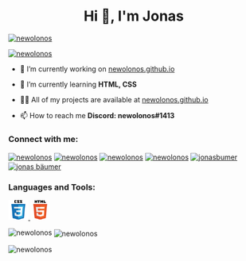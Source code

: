 <h1 align="center">Hi 👋, I'm Jonas</h1>

<p align="left"> <a href="https://github.com/ryo-ma/github-profile-trophy"><img src="https://github-profile-trophy.vercel.app/?username=newolonos" alt="newolonos" /></a> </p>

<p align="left"> <a href="https://twitter.com/newolonos" target="blank"><img src="https://img.shields.io/twitter/follow/newolonos?logo=twitter&style=for-the-badge" alt="newolonos" /></a> </p>

- 🔭 I’m currently working on [newolonos.github.io](https://github.com/NEWOLONOS/newolonos.github.io)

- 🌱 I’m currently learning **HTML, CSS**

- 👨‍💻 All of my projects are available at [newolonos.github.io](https://newolonos.github.io)

- 📫 How to reach me **Discord: newolonos#1413**

<h3 align="left">Connect with me:</h3>
<p align="left">
<a href="https://codepen.io/newolonos" target="blank"><img align="center" src="https://cdn.jsdelivr.net/npm/simple-icons@3.0.1/icons/codepen.svg" alt="newolonos" height="30" width="40" /></a>
<a href="https://twitter.com/newolonos" target="blank"><img align="center" src="https://cdn.jsdelivr.net/npm/simple-icons@3.0.1/icons/twitter.svg" alt="newolonos" height="30" width="40" /></a>
<a href="https://fb.com/newolonos" target="blank"><img align="center" src="https://cdn.jsdelivr.net/npm/simple-icons@3.0.1/icons/facebook.svg" alt="newolonos" height="30" width="40" /></a>
<a href="https://instagram.com/newolonos" target="blank"><img align="center" src="https://cdn.jsdelivr.net/npm/simple-icons@3.0.1/icons/instagram.svg" alt="newolonos" height="30" width="40" /></a>
<a href="https://www.behance.net/jonasbumer" target="blank"><img align="center" src="https://cdn.jsdelivr.net/npm/simple-icons@3.0.1/icons/behance.svg" alt="jonasbumer" height="30" width="40" /></a>
<a href="https://www.youtube.com/channel/UC_NTqo6nDiMtmNN4gZvDgZA" target="blank"><img align="center" src="https://cdn.jsdelivr.net/npm/simple-icons@3.0.1/icons/youtube.svg" alt="jonas bäumer" height="30" width="40" /></a>
</p>

<h3 align="left">Languages and Tools:</h3>
<p align="left"> <a href="https://www.w3schools.com/css/" target="_blank"> <img src="https://raw.githubusercontent.com/devicons/devicon/master/icons/css3/css3-original-wordmark.svg" alt="css3" width="40" height="40"/> </a> <a href="https://www.w3.org/html/" target="_blank"> <img src="https://raw.githubusercontent.com/devicons/devicon/master/icons/html5/html5-original-wordmark.svg" alt="html5" width="40" height="40"/> </a> </p>

<p><img align="left" src="https://github-readme-stats.vercel.app/api/top-langs?username=newolonos&show_icons=true&locale=en&layout=compact" alt="newolonos" /></p>

<p>&nbsp;<img align="center" src="https://github-readme-stats.vercel.app/api?username=newolonos&show_icons=true&locale=en" alt="newolonos" /></p>

<p><img align="center" src="https://github-readme-streak-stats.herokuapp.com/?user=newolonos&" alt="newolonos" /></p>
